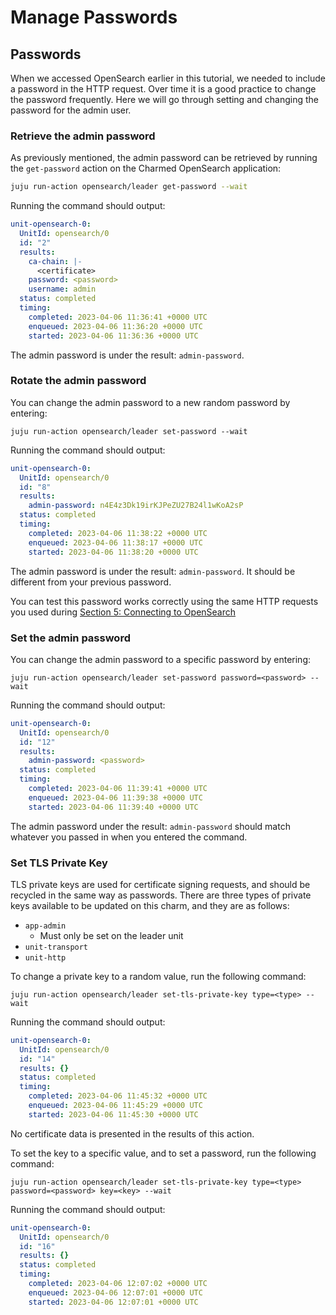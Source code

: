# Manage Passwords

## Passwords

When we accessed OpenSearch earlier in this tutorial, we needed to include a password in the HTTP request. Over time it is a good practice to change the password frequently. Here we will go through setting and changing the password for the admin user.

### Retrieve the admin password
As previously mentioned, the admin password can be retrieved by running the `get-password` action on the Charmed OpenSearch application:

```bash
juju run-action opensearch/leader get-password --wait
```
Running the command should output:

```yaml
unit-opensearch-0:
  UnitId: opensearch/0
  id: "2"
  results:
    ca-chain: |-
      <certificate>
    password: <password>
    username: admin
  status: completed
  timing:
    completed: 2023-04-06 11:36:41 +0000 UTC
    enqueued: 2023-04-06 11:36:20 +0000 UTC
    started: 2023-04-06 11:36:36 +0000 UTC
```
The admin password is under the result: `admin-password`.


### Rotate the admin password

You can change the admin password to a new random password by entering:

```shell
juju run-action opensearch/leader set-password --wait
```

Running the command should output:

```yaml
unit-opensearch-0:
  UnitId: opensearch/0
  id: "8"
  results:
    admin-password: n4E4z3Dk19irKJPeZU27B24l1wKoA2sP
  status: completed
  timing:
    completed: 2023-04-06 11:38:22 +0000 UTC
    enqueued: 2023-04-06 11:38:17 +0000 UTC
    started: 2023-04-06 11:38:20 +0000 UTC
```

The admin password is under the result: `admin-password`. It should be different from your previous password.

You can test this password works correctly using the same HTTP requests you used during [Section 5: Connecting to OpenSearch](./5-connecting-to-opensearch.md)

### Set the admin password

You can change the admin password to a specific password by entering:

```shell
juju run-action opensearch/leader set-password password=<password> --wait
```

Running the command should output:

```yaml
unit-opensearch-0:
  UnitId: opensearch/0
  id: "12"
  results:
    admin-password: <password>
  status: completed
  timing:
    completed: 2023-04-06 11:39:41 +0000 UTC
    enqueued: 2023-04-06 11:39:38 +0000 UTC
    started: 2023-04-06 11:39:40 +0000 UTC
```

The admin password under the result: `admin-password` should match whatever you passed in when you entered the command.

### Set TLS Private Key

TLS private keys are used for certificate signing requests, and should be recycled in the same way as passwords. There are three types of private keys available to be updated on this charm, and they are as follows:

- `app-admin`
  - Must only be set on the leader unit
- `unit-transport`
- `unit-http`

To change a private key to a random value, run the following command:

```shell
juju run-action opensearch/leader set-tls-private-key type=<type> --wait
```

Running the command should output:

```yaml
unit-opensearch-0:
  UnitId: opensearch/0
  id: "14"
  results: {}
  status: completed
  timing:
    completed: 2023-04-06 11:45:32 +0000 UTC
    enqueued: 2023-04-06 11:45:29 +0000 UTC
    started: 2023-04-06 11:45:30 +0000 UTC
```

No certificate data is presented in the results of this action.

To set the key to a specific value, and to set a password, run the following command:

```shell
juju run-action opensearch/leader set-tls-private-key type=<type> password=<password> key=<key> --wait
```

Running the command should output:

```yaml
unit-opensearch-0:
  UnitId: opensearch/0
  id: "16"
  results: {}
  status: completed
  timing:
    completed: 2023-04-06 12:07:02 +0000 UTC
    enqueued: 2023-04-06 12:07:01 +0000 UTC
    started: 2023-04-06 12:07:01 +0000 UTC
```